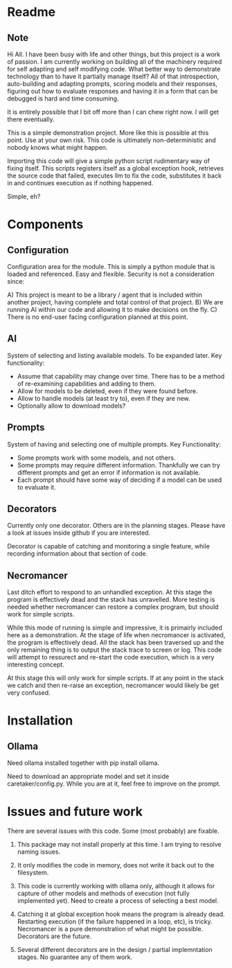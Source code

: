 # Readme

## Note
Hi All. I have been busy with life and other things, but this project is a work of passion. I am currently working on building all of the machinery required for self adapting and self modifying code. What better way to demonstrate technology than to have it partially manage itself? All of that introspection, auto-building and adapting prompts, scoring models and their responses, figuring out how to evaluate responses and having it in a form that can be debugged is hard and time consuming.

It is entirely possible that I bit off more than I can chew right now. I will get there eventually. 


This is a simple demonstration project. More like this is possible at this point. Use at your own risk. This code is ultimately non-deterministic and nobody knows what might happen.

Importing this code will give a simple python script rudimentary way of fixing itself.
This scripts registers itself as a global exception hook, retrieves the source code that failed, executes llm to fix the code, substitutes it back in and continues execution as if nothing happened.

Simple, eh?

# Components

## Configuration

Configuration area for the module. This is simply a python module that is loaded and referenced. Easy and flexible. Security is not a consideration since:

A) This project is meant to be a library / agent that is included within another project, having complete and total control of that project.
B) We are running AI within our code and allowing it to make decisions on the fly. 
C) There is no end-user facing configuration planned at this point.

## AI
System of selecting and listing available models. To be expanded later. 
Key functionality:
- Assume that capability may change over time. There has to be a method of re-examining capabilities and adding to them.
- Allow for models to be deleted, even if they were found before. 
- Allow to handle models (at least try to), even if they are new.
- Optionally allow to download models?

## Prompts
System of having and selecting one of multiple prompts. 
Key Functionality:
- Some prompts work with some models, and not others.
- Some prompts may require different information. Thankfully we can try different prompts and get an error if information is not available.
- Each prompt should have some way of deciding if a model can be used to evaluate it.

## Decorators

Currently only one decorator. Others are in the planning stages. Please have a look at issues inside github if you are interested.

Decorator is capable of catching and monitoring a single feature, while recording information about that section of code. 


## Necromancer

Last ditch effort to respond to an unhandled exception. At this stage the program is effectively dead and the stack has unravelled. More testing is needed whether necromancer can restore a complex program, but should work for simple scripts.

While this mode of running is simple and impressive, it is primairly included here as a demonstration. At the stage of life when necromancer is activated, the program is effectively dead. All the stack has been traversed up and the only remaining thing is to output the stack trace to screen or log. This code will attempt to ressurect and re-start the code execution, which is a very interesting concept.

At this stage this will only work for simple scripts. If at any point in the stack we catch and then re-raise an exception, necromancer would likely be get very confused.


# Installation

## Ollama

Need ollama installed together with 
pip install ollama.

Need to download an appropriate model and set it inside caretaker/config.py. While you are at it, feel free to improve on the prompt.




# Issues and future work

There are several issues with this code. Some (most probably) are fixable.

1. This package may not install properly at this time.  I am trying to resolve naming issues.

2. It only modifies the code in memory, does not write it back out to the filesystem. 

3. This code is currently working with ollama only, although it allows for capture of other models and methods of execution (not fully implemented yet). Need to create a process of selecting a best model.

4. Catching it at global exception hook means the program is already dead. Restarting execution (if the failure happened in a loop, etc), is tricky. Necromancer is a pure demonstration of what might be possible. Decorators are the future.

5. Several different decorators are in the design / partial implemntation stages. No guarantee any of them work. 
